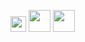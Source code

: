 <img height=25 src=https://user-images.githubusercontent.com/66647171/235550634-55bb9fdb-1f60-4db1-8ffc-8e7e13e3f4ec.gif /> <!-- Pikachu -->
<img height=35 src=https://user-images.githubusercontent.com/66647171/235550825-30f4510d-c9a8-4e07-a3fe-9a3a7cccc091.gif /> <!-- Zelda -->
<img height=35 src=https://user-images.githubusercontent.com/66647171/235550972-a365d921-5880-4f1c-bf9d-57a551b4e29c.gif /> <!-- Kirby -->

